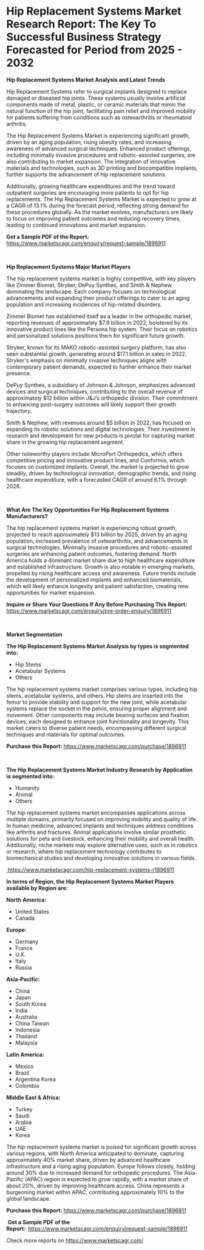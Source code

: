 <p><h1>Hip Replacement Systems Market Research Report: The Key To Successful Business Strategy Forecasted for Period from 2025 - 2032</h1></p><p><strong>Hip Replacement Systems Market Analysis and Latest Trends</strong></p>
<p><p>Hip Replacement Systems refer to surgical implants designed to replace damaged or diseased hip joints. These systems usually involve artificial components made of metal, plastic, or ceramic materials that mimic the natural function of the hip joint, facilitating pain relief and improved mobility for patients suffering from conditions such as osteoarthritis or rheumatoid arthritis.</p><p>The Hip Replacement Systems Market is experiencing significant growth, driven by an aging population, rising obesity rates, and increasing awareness of advanced surgical techniques. Enhanced product offerings, including minimally invasive procedures and robotic-assisted surgeries, are also contributing to market expansion. The integration of innovative materials and technologies, such as 3D printing and biocompatible implants, further supports the advancement of hip replacement solutions.</p><p>Additionally, growing healthcare expenditures and the trend toward outpatient surgeries are encouraging more patients to opt for hip replacements. The Hip Replacement Systems Market is expected to grow at a CAGR of 13.1% during the forecast period, reflecting strong demand for these procedures globally. As the market evolves, manufacturers are likely to focus on improving patient outcomes and reducing recovery times, leading to continued innovations and market expansion.</p></p>
<p><strong>Get a Sample PDF of the Report:&nbsp;</strong> <a href="https://www.marketscagr.com/enquiry/request-sample/1896911?utm_campaign=2130&utm_medium=2&utm_source=Github&utm_content=ia&utm_term=04032025&utm_id=hip-replacement-systems">https://www.marketscagr.com/enquiry/request-sample/1896911</a></p>
<p>&nbsp;</p>
<p><strong>Hip Replacement Systems Major Market Players</strong></p>
<p><p>The hip replacement systems market is highly competitive, with key players like Zimmer Biomet, Stryker, DePuy Synthes, and Smith & Nephew dominating the landscape. Each company focuses on technological advancements and expanding their product offerings to cater to an aging population and increasing incidences of hip-related disorders.</p><p>Zimmer Biomet has established itself as a leader in the orthopedic market, reporting revenues of approximately $7.9 billion in 2022, bolstered by its innovative product lines like the Persona hip system. Their focus on robotics and personalized solutions positions them for significant future growth.</p><p>Stryker, known for its MAKO robotic-assisted surgery platform, has also seen substantial growth, generating around $17.1 billion in sales in 2022. Stryker's emphasis on minimally invasive techniques aligns with contemporary patient demands, expected to further enhance their market presence.</p><p>DePuy Synthes, a subsidiary of Johnson & Johnson, emphasizes advanced devices and surgical techniques, contributing to the overall revenue of approximately $12 billion within J&J’s orthopedic division. Their commitment to enhancing post-surgery outcomes will likely support their growth trajectory.</p><p>Smith & Nephew, with revenues around $5 billion in 2022, has focused on expanding its robotic solutions and digital technologies. Their investment in research and development for new products is pivotal for capturing market share in the growing hip replacement segment.</p><p>Other noteworthy players include MicroPort Orthopedics, which offers competitive pricing and innovative product lines, and Conformis, which focuses on customized implants. Overall, the market is projected to grow steadily, driven by technological innovation, demographic trends, and rising healthcare expenditure, with a forecasted CAGR of around 6.1% through 2028.</p></p>
<p>&nbsp;</p>
<p><strong>What Are The Key Opportunities For Hip Replacement Systems Manufacturers?</strong></p>
<p><p>The hip replacement systems market is experiencing robust growth, projected to reach approximately $13 billion by 2025, driven by an aging population, increased prevalence of osteoarthritis, and advancements in surgical technologies. Minimally invasive procedures and robotic-assisted surgeries are enhancing patient outcomes, fostering demand. North America holds a dominant market share due to high healthcare expenditure and established infrastructure. Growth is also notable in emerging markets, propelled by rising healthcare access and awareness. Future trends include the development of personalized implants and enhanced biomaterials, which will likely enhance longevity and patient satisfaction, creating new opportunities for market expansion.</p></p>
<p><strong>Inquire or Share Your Questions If Any Before Purchasing This Report:</strong> <a href="https://www.marketscagr.com/enquiry/pre-order-enquiry/1896911?utm_campaign=2130&utm_medium=2&utm_source=Github&utm_content=ia&utm_term=04032025&utm_id=hip-replacement-systems">https://www.marketscagr.com/enquiry/pre-order-enquiry/1896911</a></p>
<p>&nbsp;</p>
<p><strong>Market Segmentation</strong></p>
<p><strong>The Hip Replacement Systems Market Analysis by types is segmented into:</strong></p>
<p><ul><li>Hip Stems</li><li>Acetabular Systems</li><li>Others</li></ul></p>
<p><p>The hip replacement systems market comprises various types, including hip stems, acetabular systems, and others. Hip stems are inserted into the femur to provide stability and support for the new joint, while acetabular systems replace the socket in the pelvis, ensuring proper alignment and movement. Other components may include bearing surfaces and fixation devices, each designed to enhance joint functionality and longevity. This market caters to diverse patient needs, encompassing different surgical techniques and materials for optimal outcomes.</p></p>
<p><strong>Purchase this Report:&nbsp;</strong><a href="https://www.marketscagr.com/purchase/1896911?utm_campaign=2130&utm_medium=2&utm_source=Github&utm_content=ia&utm_term=04032025&utm_id=hip-replacement-systems">https://www.marketscagr.com/purchase/1896911</a></p>
<p>&nbsp;</p>
<p><strong>The Hip Replacement Systems Market Industry Research by Application is segmented into:</strong></p>
<p><ul><li>Humanity</li><li>Animal</li><li>Others</li></ul></p>
<p><p>The hip replacement systems market encompasses applications across multiple domains, primarily focused on improving mobility and quality of life. In human medicine, advanced implants and techniques address conditions like arthritis and fractures. Animal applications involve similar prosthetic solutions for pets and livestock, enhancing their mobility and overall health. Additionally, niche markets may explore alternative uses, such as in robotics or research, where hip replacement technology contributes to biomechanical studies and developing innovative solutions in various fields.</p></p>
<p><a href="https://www.marketscagr.com/hip-replacement-systems-r1896911?utm_campaign=2130&utm_medium=2&utm_source=Github&utm_content=ia&utm_term=04032025&utm_id=hip-replacement-systems">&nbsp;https://www.marketscagr.com/hip-replacement-systems-r1896911</a></p>
<p><strong>In terms of Region, the Hip Replacement Systems Market Players available by Region are:</strong></p>
<p>
    <p> <strong> North America: </strong>
        <ul>
            <li>United States</li>
            <li>Canada</li>
        </ul>
        </p> 
    <p> <strong> Europe: </strong>
        <ul>
            <li>Germany</li>
            <li>France</li>
            <li>U.K.</li>
            <li>Italy</li>
            <li>Russia</li>
        </ul>
        </p> 
    <p> <strong> Asia-Pacific: </strong>
        <ul>
            <li>China</li>
            <li>Japan</li>
            <li>South Korea</li>
            <li>India</li>
            <li>Australia</li>
            <li>China Taiwan</li>
            <li>Indonesia</li>
            <li>Thailand</li>
            <li>Malaysia</li>
        </ul>
        </p> 
    <p> <strong> Latin America: </strong>
        <ul>
            <li>Mexico</li>
            <li>Brazil</li>
            <li>Argentina Korea</li>
            <li>Colombia</li>
        </ul>
        </p> 
    <p> <strong> Middle East & Africa: </strong>
        <ul>
            <li>Turkey</li>
            <li>Saudi</li>
            <li>Arabia</li>
            <li>UAE</li>
            <li>Korea</li>
        </ul>
    </p>
    </p>
<p><p>The hip replacement systems market is poised for significant growth across various regions, with North America anticipated to dominate, capturing approximately 40% market share, driven by advanced healthcare infrastructure and a rising aging population. Europe follows closely, holding around 30% due to increased demand for orthopedic procedures. The Asia-Pacific (APAC) region is expected to grow rapidly, with a market share of about 20%, driven by improving healthcare access. China represents a burgeoning market within APAC, contributing approximately 10% to the global landscape.</p></p>
<p><strong>Purchase this Report: </strong><a href="https://www.marketscagr.com/purchase/1896911?utm_campaign=2130&utm_medium=2&utm_source=Github&utm_content=ia&utm_term=04032025&utm_id=hip-replacement-systems">https://www.marketscagr.com/purchase/1896911</a></p>
<p>&nbsp;<strong>Get a Sample PDF of the Report:&nbsp;&nbsp;</strong><a href="https://www.marketscagr.com/enquiry/request-sample/1896911?utm_campaign=2130&utm_medium=2&utm_source=Github&utm_content=ia&utm_term=04032025&utm_id=hip-replacement-systems">https://www.marketscagr.com/enquiry/request-sample/1896911</a></p>
<p><strong></strong></p>
<p>Check more reports on <a href="https://www.marketscagr.com/?utm_campaign=2130&utm_medium=2&utm_source=Github&utm_content=ia&utm_term=04032025&utm_id=hip-replacement-systems">https://www.marketscagr.com/</a></p>
